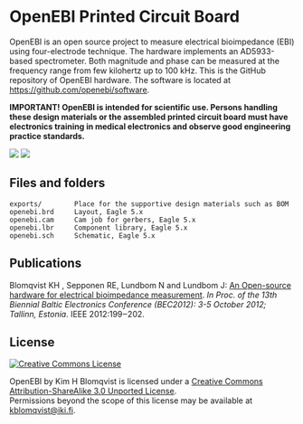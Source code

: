 # OpenEBI Printed Circuit Board

OpenEBI is an open source project to measure electrical bioimpedance (EBI)
using four-electrode technique. The hardware implements an AD5933-based spectrometer.
Both magnitude and phase can be measured at the frequency range from few kilohertz up to
100 kHz. This is the GitHub repository of OpenEBI hardware. The software is located at
https://github.com/openebi/software.

__IMPORTANT! OpenEBI is intended for scientific use. Persons handling these design
materials or the assembled printed circuit board must have electronics training in
medical electronics and observe good engineering practice standards.__

<img src="https://github.com/openebi/hardware/raw/master/exports/board-image.png" />
<img src="https://github.com/openebi/hardware/raw/master/exports/assembled_openebi_board.png" />

## Files and folders

	exports/        Place for the supportive design materials such as BOM
	openebi.brd     Layout, Eagle 5.x
	openebi.cam     Cam job for gerbers, Eagle 5.x
	openebi.lbr     Component library, Eagle 5.x
	openebi.sch     Schematic, Eagle 5.x

## Publications

Blomqvist KH , Sepponen RE, Lundbom N and Lundbom J: [An Open-source hardware for electrical
bioimpedance measurement](http://ieeexplore.ieee.org/xpl/articleDetails.jsp?tp=&arnumber=6376851).
*In Proc. of the 13th Biennial Baltic Electronics Conference (BEC2012): 3-5 October 2012; Tallinn,
Estonia*. IEEE 2012:199‒202.

## License

<a rel="license" href="http://creativecommons.org/licenses/by-sa/3.0/"><img alt="Creative Commons License" style="border-width:0" src="http://i.creativecommons.org/l/by-sa/3.0/88x31.png" /></a><br />

<span xmlns:dct="http://purl.org/dc/terms/" property="dct:title">OpenEBI</span> by <span xmlns:cc="http://creativecommons.org/ns#" property="cc:attributionName">Kim H Blomqvist</span> is licensed under a <a rel="license" href="http://creativecommons.org/licenses/by-sa/3.0/">Creative Commons Attribution-ShareAlike 3.0 Unported License</a>.<br />Permissions beyond the scope of this license may be available at <a xmlns:cc="http://creativecommons.org/ns#" href="kblomqvist@iki.fi" rel="cc:morePermissions">kblomqvist@iki.fi</a>.
